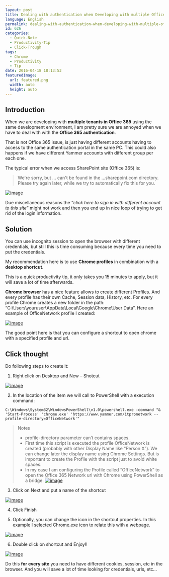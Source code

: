```yaml
---
layout: post
title: Dealing with authentication when Developing with multiple Office 365 tenants using Chrome Profiles
language: English
permalink: dealing-with-authentication-when-developing-with-multiple-office-365-tenants-using-chrome-profiles
id: 626
categories: 
  - Quick-Note
  - Productivity-Tip
  - Click-Trough
tags:
  - Chrome
  - Productivity
  - Tip
date: 2016-04-18 18:13:53
featuredImage: 
  url: featured.png
  width: auto
  height: auto
---
```


## Introduction
When we are developing with **multiple tenants in Office 365** using the same development environment, I am pretty sure we are annoyed when we have to deal with with the **Office 365 authentication**.

That is not Office 365 issue, is just having different accounts having to access to the same authentication portal in the same PC. This could also happens if we have different Yammer accounts with different group per each one.

The typical error when we access SharePoint site (Office 365) is:
 > We're sorry, but ... can't be found in the ...sharepoint.com directory. Please try again later, while we try to automatically fix this for you. 

[![image](./image-4.png "image")](./image-4.png)

Due miscellaneous reasons the “_click here to sign in with different account to this site_” might not work and then you end up in nice loop of trying to get rid of the login information.


## Solution

You can use incognito session to open the browser with different credentials, but still this is time consuming because every time you need to put the credentials.

My recommendation here is to use **Chrome profiles** in combination with a **desktop shortcut**. 

This is a quick productivity tip, it only takes you 15 minutes to apply, but it will save a lot of time afterwards. 

**Chrome browser** has a nice feature allows to create different Profiles. And every profile has their own Cache, Session data, History, etc. For every profile Chrome creates a new folder in the path: “C:\Users\youruser\AppData\Local\Google\Chrome\User Data”. Here an example of OfficeNetwork profile I created:

[![image](./image.png "image")](./image.png)


The good point here is that you can configure a shortcut to open chrome with a specified profile and url. 

## Click thought
Do following steps to create it:

1. Right click on Desktop and New – Shotcut

  [![image](./image-1.png "image")](./image-1.png)

2. In the location of the item we will call to PowerShell with a execution command:
  ```
  C:\Windows\System32\WindowsPowerShell\v1.0\powershell.exe -command "& 'Start-Process' 'chrome.exe' 'https://www.yammer.com/itpronetwork --profile-directory=OfficeNetwork'"
  ```
  > Notes
  > - profile-directory parameter can’t contains spaces. 
  > - First time this script is executed the profile OfficeNetwork is created (probably with other Display Name like “Person X”). We can change later the display name using Chrome Settings. But is important to create the Profile with the script just to avoid white spaces. 
  > - In my case I am configuring the Profile called “OfficeNetwork” to open the Office 365 Network url with Chrome using PowerShell as a bridge. 
  > [![image](./image-2.png "image")](./image-2.png)

3. Click on Next and put a name of the shortcut

  [![image](./image-3.png "image")](./image-3.png)

4. Click Finish

5. Optionally, you can change the icon in the shortcut properties. In this example I selected Chrome.exe icon to relate this with a webpage.

  [![image](./image-5.png "image")](./image-5.png)

6. Double click on shortcut and Enjoy!!

  [![image](./image-6.png "image")](./image-6.png)

Do this **for every site** you need to have different cookies, session, etc in the browser. And you will save a lot of time looking for credentials, urls, etc…